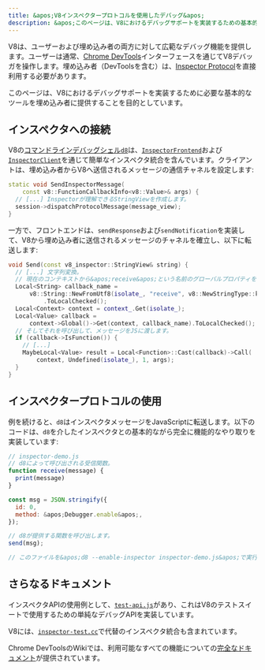 ```yaml
---
title: &apos;V8インスペクタープロトコルを使用したデバッグ&apos;
description: &apos;このページは、V8におけるデバッグサポートを実装するための基本的なツールを埋め込み者に提供することを目的としています。&apos;
---
```

V8は、ユーザーおよび埋め込み者の両方に対して広範なデバッグ機能を提供します。ユーザーは通常、[Chrome DevTools](https://developer.chrome.com/devtools)インターフェースを通じてV8デバッガを操作します。埋め込み者（DevToolsを含む）は、[Inspector Protocol](https://chromedevtools.github.io/debugger-protocol-viewer/tot/)を直接利用する必要があります。

このページは、V8におけるデバッグサポートを実装するために必要な基本的なツールを埋め込み者に提供することを目的としています。

## インスペクタへの接続

V8の[コマンドラインデバッグシェル`d8`](/docs/d8)は、[`InspectorFrontend`](https://cs.chromium.org/chromium/src/v8/src/d8/d8.cc?l=2286&rcl=608c4a9c391f3b7cac68068d61f2a8996f216973)および[`InspectorClient`](https://cs.chromium.org/chromium/src/v8/src/d8/d8.cc?l=2355&rcl=608c4a9c391f3b7cac68068d61f2a8996f216973)を通じて簡単なインスペクタ統合を含んでいます。クライアントは、埋め込み者からV8へ送信されるメッセージの通信チャネルを設定します:

```cpp
static void SendInspectorMessage(
    const v8::FunctionCallbackInfo<v8::Value>& args) {
  // [...] Inspectorが理解できるStringViewを作成します。
  session->dispatchProtocolMessage(message_view);
}
```

一方で、フロントエンドは、`sendResponse`および`sendNotification`を実装して、V8から埋め込み者に送信されるメッセージのチャネルを確立し、以下に転送します:

```cpp
void Send(const v8_inspector::StringView& string) {
  // [...] 文字列変換。
  // 現在のコンテキストから&apos;receive&apos;という名前のグローバルプロパティを取得します。
  Local<String> callback_name =
      v8::String::NewFromUtf8(isolate_, "receive", v8::NewStringType::kNormal)
          .ToLocalChecked();
  Local<Context> context = context_.Get(isolate_);
  Local<Value> callback =
      context->Global()->Get(context, callback_name).ToLocalChecked();
  // そしてそれを呼び出して、メッセージをJSに渡します。
  if (callback->IsFunction()) {
    // [...]
    MaybeLocal<Value> result = Local<Function>::Cast(callback)->Call(
        context, Undefined(isolate_), 1, args);
  }
}
```

## インスペクタープロトコルの使用

例を続けると、`d8`はインスペクタメッセージをJavaScriptに転送します。以下のコードは、`d8`を介したインスペクタとの基本的ながら完全に機能的なやり取りを実装しています:

```js
// inspector-demo.js
// d8によって呼び出される受信関数。
function receive(message) {
  print(message)
}

const msg = JSON.stringify({
  id: 0,
  method: &apos;Debugger.enable&apos;,
});

// d8が提供する関数を呼び出します。
send(msg);

// このファイルを&apos;d8 --enable-inspector inspector-demo.js&apos;で実行します。
```

## さらなるドキュメント

インスペクタAPIの使用例として、[`test-api.js`](https://cs.chromium.org/chromium/src/v8/test/debugger/test-api.js?type=cs&q=test-api&l=1)があり、これはV8のテストスイートで使用するための単純なデバッグAPIを実装しています。

V8には、[`inspector-test.cc`](https://cs.chromium.org/chromium/src/v8/test/inspector/inspector-test.cc?q=inspector-te+package:%5Echromium$&l=1)で代替のインスペクタ統合も含まれています。

Chrome DevToolsのWikiでは、利用可能なすべての機能についての[完全なドキュメント](https://chromedevtools.github.io/debugger-protocol-viewer/tot/)が提供されています。
